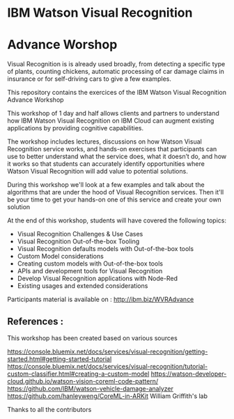 # IBM Watson Visual Recognition 

# Advance Worshop

Visual Recognition is  is already  used  broadly,  from  detecting  a  specific  type  of  plants,  counting chickens,  automatic  processing  of  car  damage  claims  in insurance  or  for  self-driving  cars  to  give  a  few examples.

This repository contains the exercices of the IBM Watson Visual Recognition Advance Workshop

This workshop of 1 day and half allows clients and partners to understand how IBM Watson Visual Recognition on IBM Cloud can augment existing applications by providing cognitive capabilities. 

The workshop includes lectures, discussions on how Watson Visual Recognition service works, and hands-on  exercises that participants can use to better understand what the service does, what it doesn’t do, and how it works so that students can accurately identify opportunities where Watson Visual Recognition will add  value  to  potential  solutions.  

During  this  workshop  we'll  look  at  a  few  examples  and  talk  about  the algorithms that are under the hood of Visual Recognition services. Then it'll be your time to get your hands-on one of this service and create your own solution

At the end of this workshop, students will have covered the following topics:

- Visual Recognition Challenges & Use Cases
- Visual Recognition Out-of-the-box Tooling
- Visual Recognition defaults models with Out-of-the-box tools
- Custom Model considerations
- Creating custom models with Out-of-the-box tools
- APIs and development tools for Visual Recognition
- Develop Visual Recognition applications with Node-Red
- Existing usages and extended considerations

Participants material is available on : http://ibm.biz/WVRAdvance

## References : 

This workshop has been created based on various sources 

https://console.bluemix.net/docs/services/visual-recognition/getting-started.html#getting-started-tutorial
https://console.bluemix.net/docs/services/visual-recognition/tutorial-custom-classifier.html#creating-a-custom-model
https://watson-developer-cloud.github.io/watson-vision-coreml-code-pattern/
https://github.com/IBM/watson-vehicle-damage-analyzer
https://github.com/hanleyweng/CoreML-in-ARKit
William Griffith's lab

Thanks to all the contributors




